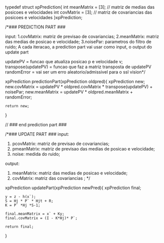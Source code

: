 
typedef struct xpPrediction{
    int meanMatrix = [3]; // matriz de medias das posicoes e velocidades
    int covMatrix = [3]; // matriz de covariancias das posicoes e velocidades 
}xpPrediction;

/*### PREDICTION PART ###

input: 
1.covMatrix: matriz de previsao de covariancias;
2.meanMatrix: matriz das medias de posicao e velocidade; 
3.noisePar: parametros do filtro de ruido;
A cada iteracao, a prediction part vai usar como input, o output do update part

updatePV = funcao que atualiza posicao p e velocidade v;
transpose(updatePV) = funcao que faz a matriz transposta de updatePV
randomError = vai ser um erro aleatorio/admissivel para o ssl vision*/

xpPrediction predictionPart(xpPrediction oldpred){
    xpPrediction new;
    new.covMatrix = updatePV * oldpred.covMatrix * transpose(updatePV) + noisePar;
    new.meanMatrix = updatePV * oldpred.meanMatrix + randomError; 

    return new;
}

// ### end prediction part ###

/*### UPDATE PART ###
input:
1. pcovMatrix: matriz de previsao de covariancias;
2. pmeanMatrix: matriz de previsao das medias de posicao e velocidade; 
3. noise: medida do ruido;

output: 
1. meanMatrix: matriz das medias de posicao e velocidade;
2. covMatrix: matriz das covariancias ;
*/

xpPrediction updatePart(xpPrediction newPred){
    xpPrediction final;

    y = z - h(x`);
    S = Hj * P` * Hjt + R;
    K = P` *Hj *S-1;

    final.meanMatrix = x` + Ky;
    final.covMatrix = (I - K*Hj)* P`;

    return final;
}



